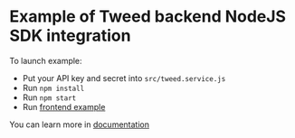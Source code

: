 # Example of Tweed backend NodeJS SDK integration

To launch example:

- Put your API key and secret into `src/tweed.service.js`
- Run `npm install`
- Run `npm start`
- Run [frontend example](https://github.com/paytweed/frontend-sdk-react-example)

You can learn more in [documentation](https://docs.paytweed.com)
